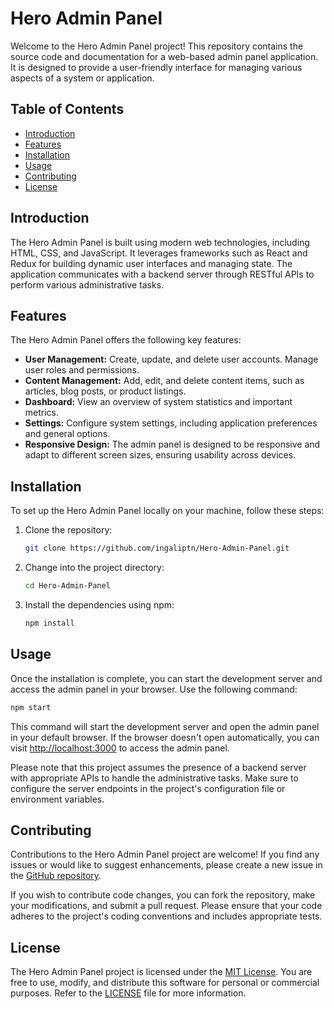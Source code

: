 # Hero Admin Panel

Welcome to the Hero Admin Panel project! This repository contains the source code and documentation for a web-based admin panel application. It is designed to provide a user-friendly interface for managing various aspects of a system or application.

## Table of Contents

- [Introduction](#introduction)
- [Features](#features)
- [Installation](#installation)
- [Usage](#usage)
- [Contributing](#contributing)
- [License](#license)

## Introduction

The Hero Admin Panel is built using modern web technologies, including HTML, CSS, and JavaScript. It leverages frameworks such as React and Redux for building dynamic user interfaces and managing state. The application communicates with a backend server through RESTful APIs to perform various administrative tasks.

## Features

The Hero Admin Panel offers the following key features:

- **User Management:** Create, update, and delete user accounts. Manage user roles and permissions.
- **Content Management:** Add, edit, and delete content items, such as articles, blog posts, or product listings.
- **Dashboard:** View an overview of system statistics and important metrics.
- **Settings:** Configure system settings, including application preferences and general options.
- **Responsive Design:** The admin panel is designed to be responsive and adapt to different screen sizes, ensuring usability across devices.

## Installation

To set up the Hero Admin Panel locally on your machine, follow these steps:

1. Clone the repository:

   ```bash
   git clone https://github.com/ingaliptn/Hero-Admin-Panel.git
   ```

2. Change into the project directory:

   ```bash
   cd Hero-Admin-Panel
   ```

3. Install the dependencies using npm:

   ```bash
   npm install
   ```

## Usage

Once the installation is complete, you can start the development server and access the admin panel in your browser. Use the following command:

```bash
npm start
```

This command will start the development server and open the admin panel in your default browser. If the browser doesn't open automatically, you can visit [http://localhost:3000](http://localhost:3000) to access the admin panel.

Please note that this project assumes the presence of a backend server with appropriate APIs to handle the administrative tasks. Make sure to configure the server endpoints in the project's configuration file or environment variables.

## Contributing

Contributions to the Hero Admin Panel project are welcome! If you find any issues or would like to suggest enhancements, please create a new issue in the [GitHub repository](https://github.com/ingaliptn/Hero-Admin-Panel/issues).

If you wish to contribute code changes, you can fork the repository, make your modifications, and submit a pull request. Please ensure that your code adheres to the project's coding conventions and includes appropriate tests.

## License

The Hero Admin Panel project is licensed under the [MIT License](https://opensource.org/licenses/MIT). You are free to use, modify, and distribute this software for personal or commercial purposes. Refer to the [LICENSE](https://github.com/ingaliptn/Hero-Admin-Panel/blob/main/LICENSE) file for more information.

